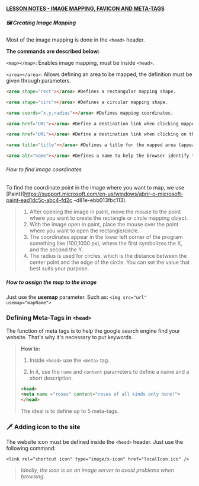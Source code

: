<u>**LESSON NOTES - IMAGE MAPPING, FAVICON AND META-TAGS**</u>

##### :framed_picture: Creating Image Mapping

Most of the image mapping is done in the `<head>` header.

**The commands are described below:**

`<map></map>`: Enables image mapping, must be inside `<head>`.

`<area></area>`: Allows defining an area to be mapped, the definition must be given through parameters.

```html
<area shape="rect"></area> #Defines a rectangular mapping shape.

<area shape="circ"></area> #Defines a circular mapping shape.

<area coords="x,y,radius"></area> #Defines mapping coordinates.

<area href="URL"></area> #Define a destination link when clicking mapped area.

<area href="URL"></area> #Define a destination link when clicking on the mapped area.

<area title="title"></area> #Defines a title for the mapped area (appears when hovering over the area).

<area alt="name"></area> #Defines a name to help the browser identify the image.
```

###### How to find image coordinates

To find the coordinate point in the image where you want to map, we use [Paint](https://support.microsoft.com/en-us/windows/abrir-o-microsoft-paint-ead1dc5c-abc4-fd2c -d81e-ebb013fbc113).

> 1. After opening the image in paint, move the mouse to the point where you want to create the rectangle or circle mapping object.
> 2. With the image open in paint, place the mouse over the point where you want to open the rectangle/circle.
> 3. The coordinates appear in the lower left corner of the program something like (100,1000 px), where the first symbolizes the X, and the second the Y.
> 4. The radius is used for circles, which is the distance between the center point and the edge of the circle. You can set the value that best suits your purpose.

##### How to assign the map to the image

Just use the **usemap** parameter. Such as: `<img src="url" usemap="mapName">`

### Defining Meta-Tags in `<head>`

The function of meta tags is to help the google search engine find your website. That's why it's necessary to put keywords.

> **How to:**
>
> 1. Inside `<head>` use the `<meta>` tag.
>
> 2. In it, use the `name` and `content` parameters to define a name and a short description.
>
> ```html
> <head>
> <meta name ="roses" content="roses of all kinds only here!">
> </head>
> ```
>
> The ideal is to define up to 5 meta-tags.

### :dagger: Adding icon to the site

The website icon must be defined inside the `<head>` header. Just use the following command:

`<link rel="shortcut icon" type="image/x-icon" href="localIcon.ico" />`

> *Ideally, the icon is on an image server to avoid problems when browsing.*
